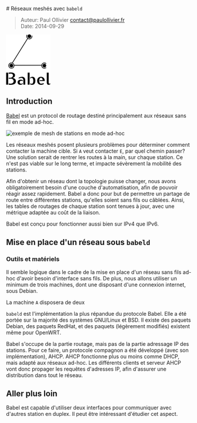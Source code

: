 # Réseaux meshés avec `babeld`

> Auteur: Paul Ollivier <contact@paulollivier.fr>  
> Date:   2014-09-29

![Logo Babel](babel.png)

## Introduction

[Babel][1] est un protocol de routage destiné principalement aux réseaux sans fil en mode ad-hoc.

![exemple de mesh de stations en mode ad-hoc](rsf_ad-hoc.png)

Les réseaux meshés posent plusieurs problèmes pour déterminer comment contacter la machine cible. Si `A` veut contacter `E`, par quel chemin passer? Une solution serait de rentrer les routes à la main, sur chaque station. Ce n'est pas viable sur le long terme, et impacte sévèrement la mobilité des stations.

Afin d'obtenir un réseau dont la topologie puisse changer, nous avons obligatoirement besoin d'une couche d'automatisation, afin de pouvoir réagir assez rapidement. Babel a donc pour but de permettre un partage de route entre différentes stations, qu'elles soient sans fils ou câblées. Ainsi, les tables de routages de chaque station sont tenues à jour, avec une métrique adaptée au coût de la liaison.

Babel est conçu pour fonctionner aussi bien sur IPv4 que IPv6.

## Mise en place d'un réseau sous `babeld`

### Outils et matériels

Il semble logique dans le cadre de la mise en place d'un réseau sans fils ad-hoc d'avoir besoin d'interface sans fils. De plus, nous allons utiliser un minimum de trois machines, dont une disposant d'une connexion internet, sous Debian.

La machine `A` disposera de deux 

`babeld` est l'implémentation la plus répandue du protocole Babel. Elle a été portée sur la majorité des systèmes GNU/Linux et BSD. Il existe des paquets Debian, des paquets RedHat, et des paquets (légèrement modifiés) existent même pour OpenWRT. 

Babel s'occupe de la partie routage, mais pas de la partie adressage IP des stations. Pour ce faire, un protocole compagnon a été développé (avec son implémentation), AHCP. AHCP fonctionne plus ou moins comme DHCP, mais adapté aux réseaux ad-hoc. Les différents clients et serveur AHCP vont donc propager les requêtes d'adresses IP, afin d'assurer une distribution dans tout le réseau.



## Aller plus loin

Babel est capable d'utiliser deux interfaces pour communiquer avec d'autres station en duplex. Il peut être intéressant d'étudier cet aspect.

[1]: http://www.pps.univ-paris-diderot.fr/~jch/software/babel/
